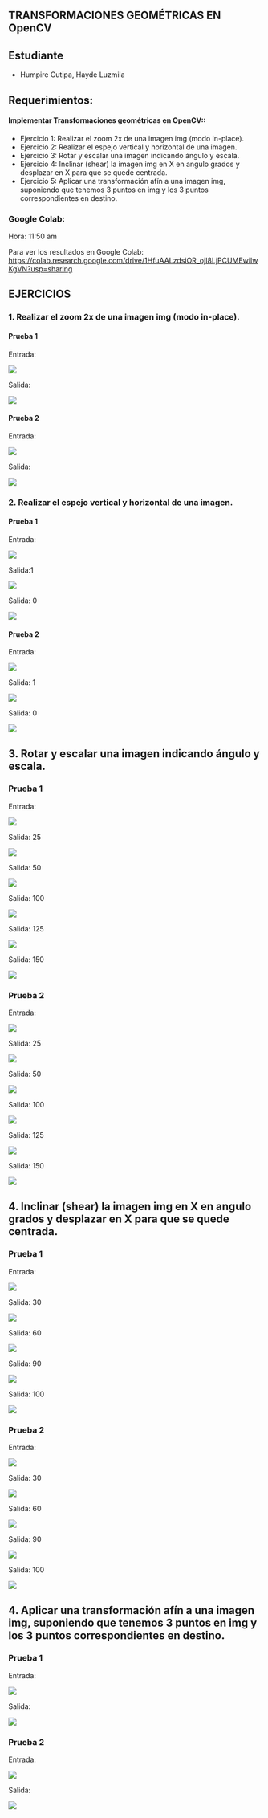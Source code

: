 ## TRANSFORMACIONES GEOMÉTRICAS EN OpenCV
## Estudiante
- Humpire Cutipa, Hayde Luzmila

## Requerimientos:
#### Implementar Transformaciones geométricas en OpenCV::
  - Ejercicio 1: Realizar el zoom 2x de una imagen img (modo in-place).
  - Ejercicio 2: Realizar el espejo vertical y horizontal de una imagen.
  - Ejercicio 3: Rotar y escalar una imagen indicando ángulo y escala.
  - Ejercicio 4: Inclinar (shear) la imagen img en X en angulo grados y desplazar en X para que se quede centrada.
  - Ejercicio 5: Aplicar una transformación afín a una imagen img, suponiendo que tenemos 3 puntos en img y los 3 puntos correspondientes en destino.

### Google Colab:

Hora: 11:50 am

Para ver los resultados en Google Colab: https://colab.research.google.com/drive/1HfuAALzdsiOR_ojI8LjPCUMEwiIwKgVN?usp=sharing

## EJERCICIOS

### 1. Realizar el zoom 2x de una imagen img (modo in-place).

#### Prueba 1

Entrada: 

![](Entrada/imagen1.jpg)

Salida:

![](Salida/1_Transformacion_Zoomx2.jpg)

#### Prueba 2

Entrada: 

![](Entrada/imagen2.jpg)


Salida:

![](Salida/1_Transformacion_Zoomx2_Prueba2.jpg)

### 2. Realizar el espejo vertical y horizontal de una imagen.

#### Prueba 1

Entrada: 

![](Entrada/imagen1.jpg)


Salida:1

![](Salida/2_Transformacion_Espejo_Horizontal.jpg)

Salida: 0

![](Salida/2_Transformacion_Espejo_Vertical.jpg)

#### Prueba 2

Entrada: 

![](Entrada/imagen2.jpg)

Salida: 1

![](Salida/2_Transformacion_Espejo_Horizontal_Prueba2.jpg)

Salida: 0

![](Salida/2_Transformacion_Espejo_Vertical_Prueba2.jpg)

## 3. Rotar y escalar una imagen indicando ángulo y escala.

### Prueba 1

Entrada: 

![](Entrada/imagen1.jpg)

Salida: 25

![](Salida/3_Transformacion_RotarEscalar_25.jpg)

Salida: 50

![](Salida/3_Transformacion_RotarEscalar_50.jpg)

Salida: 100

![](Salida/3_Transformacion_RotarEscalar_100.jpg)

Salida: 125

![](Salida/3_Transformacion_RotarEscalar_125.jpg)

Salida: 150

![](Salida/3_Transformacion_RotarEscalar_150.jpg)

### Prueba 2

Entrada: 

![](Entrada/imagen2.jpg)

Salida: 25

![](Salida/3_Transformacion_RotarEscalar_25_Prueba2.jpg)

Salida: 50

![](Salida/3_Transformacion_RotarEscalar_50_Prueba2.jpg)

Salida: 100

![](Salida/3_Transformacion_RotarEscalar_100_Prueba2.jpg)

Salida: 125

![](Salida/3_Transformacion_RotarEscalar_125_Prueba2.jpg)

Salida: 150

![](Salida/3_Transformacion_RotarEscalar_150_Prueba2.jpg)

## 4. Inclinar (shear) la imagen img en X en angulo grados y desplazar en X para que se quede centrada.

### Prueba 1

Entrada: 

![](Entrada/imagen1.jpg)


Salida: 30

![](Salida/4_Transformacion_Inclinar_30.jpg)

Salida: 60

![](Salida/4_Transformacion_Inclinar_60.jpg)

Salida: 90

![](Salida/4_Transformacion_Inclinar_90.jpg)

Salida: 100

![](Salida/4_Transformacion_Inclinar_100.jpg)

### Prueba 2

Entrada: 

![](Entrada/imagen2.jpg)


Salida: 30

![](Salida/4_Transformacion_Inclinar_30_Prueba2.jpg)

Salida: 60

![](Salida/4_Transformacion_Inclinar_60_Prueba2.jpg)

Salida: 90

![](Salida/4_Transformacion_Inclinar_90_Prueba2.jpg)

Salida: 100

![](Salida/4_Transformacion_Inclinar_100_Prueba2.jpg)

## 4. Aplicar una transformación afín a una imagen img, suponiendo que tenemos 3 puntos en img y los 3 puntos correspondientes en destino.

### Prueba 1

Entrada: 

![](Entrada/imagen1.jpg)

Salida:

![](Salida/5_Transformacion_Afin.jpg)

### Prueba 2

Entrada: 

![](Entrada/imagen2.jpg)

Salida:

![](Salida/5_Transformacion_Afin_Prueba2.jpg)
